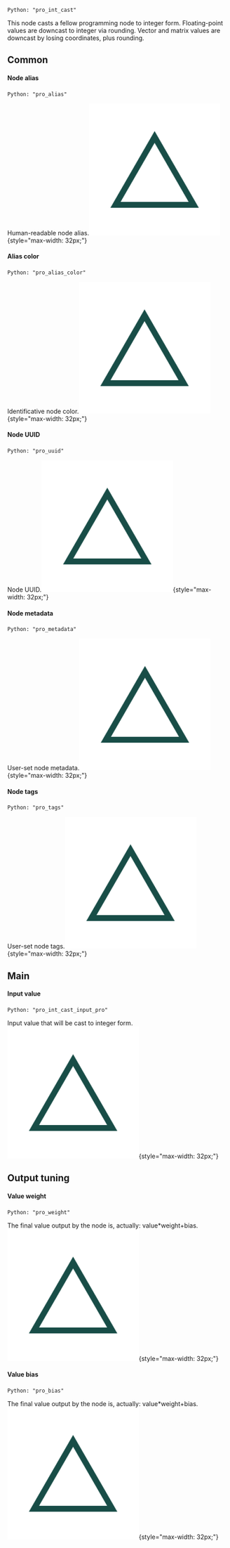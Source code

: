 `Python: "pro_int_cast"`

This node casts a fellow programming node to integer form. Floating-point values are downcast to integer via rounding. Vector and matrix values are downcast by losing coordinates, plus rounding.
## Common

#### Node alias
`Python: "pro_alias"`

Human-readable node alias.![Icon](pro_int_cast_swatch.png "Icon"){style="max-width: 32px;"}


#### Alias color
`Python: "pro_alias_color"`

Identificative node color.![Icon](pro_int_cast_swatch.png "Icon"){style="max-width: 32px;"}


#### Node UUID
`Python: "pro_uuid"`

Node UUID.![Icon](pro_int_cast_swatch.png "Icon"){style="max-width: 32px;"}


#### Node metadata
`Python: "pro_metadata"`

User-set node metadata.![Icon](pro_int_cast_swatch.png "Icon"){style="max-width: 32px;"}


#### Node tags
`Python: "pro_tags"`

User-set node tags.![Icon](pro_int_cast_swatch.png "Icon"){style="max-width: 32px;"}


## Main

#### Input value
`Python: "pro_int_cast_input_pro"`

Input value that will be cast to integer form.![Icon](pro_int_cast_swatch.png "Icon"){style="max-width: 32px;"}


## Output tuning

#### Value weight
`Python: "pro_weight"`

The final value output by the node is, actually: value*weight+bias.![Icon](pro_int_cast_swatch.png "Icon"){style="max-width: 32px;"}


#### Value bias
`Python: "pro_bias"`

The final value output by the node is, actually: value*weight+bias.![Icon](pro_int_cast_swatch.png "Icon"){style="max-width: 32px;"}


